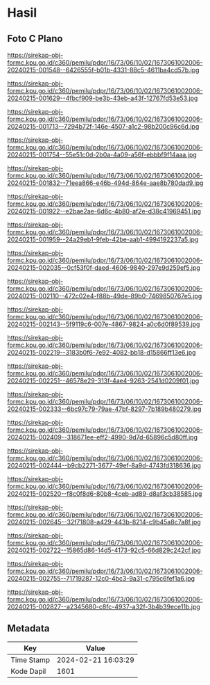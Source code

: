 # Hasil

## Foto C Plano

https://sirekap-obj-formc.kpu.go.id/c360/pemilu/pdpr/16/73/06/10/02/1673061002006-20240215-001548--6426555f-b01b-4331-88c5-4611ba4cd57b.jpg

https://sirekap-obj-formc.kpu.go.id/c360/pemilu/pdpr/16/73/06/10/02/1673061002006-20240215-001629--4fbcf909-be3b-43eb-a43f-12767fd53e53.jpg

https://sirekap-obj-formc.kpu.go.id/c360/pemilu/pdpr/16/73/06/10/02/1673061002006-20240215-001713--7294b72f-146e-4507-a1c2-98b200c96c6d.jpg

https://sirekap-obj-formc.kpu.go.id/c360/pemilu/pdpr/16/73/06/10/02/1673061002006-20240215-001754--55e51c0d-2b0a-4a09-a56f-ebbbf9f14aaa.jpg

https://sirekap-obj-formc.kpu.go.id/c360/pemilu/pdpr/16/73/06/10/02/1673061002006-20240215-001832--71eea866-e46b-494d-864e-aae8b780dad9.jpg

https://sirekap-obj-formc.kpu.go.id/c360/pemilu/pdpr/16/73/06/10/02/1673061002006-20240215-001922--e2bae2ae-6d6c-4b80-af2e-d38c41969451.jpg

https://sirekap-obj-formc.kpu.go.id/c360/pemilu/pdpr/16/73/06/10/02/1673061002006-20240215-001959--24a29eb1-9feb-42be-aab1-4994192237a5.jpg

https://sirekap-obj-formc.kpu.go.id/c360/pemilu/pdpr/16/73/06/10/02/1673061002006-20240215-002035--0cf53f0f-daed-4606-9840-297e9d259ef5.jpg

https://sirekap-obj-formc.kpu.go.id/c360/pemilu/pdpr/16/73/06/10/02/1673061002006-20240215-002110--472c02e4-f88b-49de-89b0-7469850767e5.jpg

https://sirekap-obj-formc.kpu.go.id/c360/pemilu/pdpr/16/73/06/10/02/1673061002006-20240215-002143--5f9119c6-007e-4867-9824-a0c6d0f89539.jpg

https://sirekap-obj-formc.kpu.go.id/c360/pemilu/pdpr/16/73/06/10/02/1673061002006-20240215-002219--3183b0f6-7e92-4082-bb18-d15866ff13e6.jpg

https://sirekap-obj-formc.kpu.go.id/c360/pemilu/pdpr/16/73/06/10/02/1673061002006-20240215-002251--46578e29-313f-4ae4-9263-2541d0209f01.jpg

https://sirekap-obj-formc.kpu.go.id/c360/pemilu/pdpr/16/73/06/10/02/1673061002006-20240215-002333--6bc97c79-79ae-47bf-8297-7b189b480279.jpg

https://sirekap-obj-formc.kpu.go.id/c360/pemilu/pdpr/16/73/06/10/02/1673061002006-20240215-002409--318671ee-eff2-4990-9d7d-65896c5d80ff.jpg

https://sirekap-obj-formc.kpu.go.id/c360/pemilu/pdpr/16/73/06/10/02/1673061002006-20240215-002444--b9cb2271-3677-49ef-8a9d-4743fd318636.jpg

https://sirekap-obj-formc.kpu.go.id/c360/pemilu/pdpr/16/73/06/10/02/1673061002006-20240215-002520--f8c0f8d6-80b8-4ceb-ad89-d8af3cb38585.jpg

https://sirekap-obj-formc.kpu.go.id/c360/pemilu/pdpr/16/73/06/10/02/1673061002006-20240215-002645--32f71808-a429-443b-8214-c9b45a8c7a8f.jpg

https://sirekap-obj-formc.kpu.go.id/c360/pemilu/pdpr/16/73/06/10/02/1673061002006-20240215-002722--15865d86-14d5-4173-92c5-66d829c242cf.jpg

https://sirekap-obj-formc.kpu.go.id/c360/pemilu/pdpr/16/73/06/10/02/1673061002006-20240215-002755--71719287-12c0-4bc3-9a31-c795c6fef1a6.jpg

https://sirekap-obj-formc.kpu.go.id/c360/pemilu/pdpr/16/73/06/10/02/1673061002006-20240215-002827--a2345680-c8fc-4937-a32f-3b4b39ece11b.jpg


## Metadata

| Key        | Value               |
| ---------- | ------------------- |
| Time Stamp | 2024-02-21 16:03:29 |
| Kode Dapil | 1601                |



